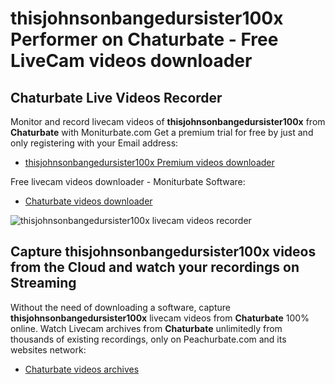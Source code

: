 # thisjohnsonbangedursister100x Performer on Chaturbate - Free LiveCam videos downloader

## Chaturbate Live Videos Recorder

Monitor and record livecam videos of **thisjohnsonbangedursister100x** from **Chaturbate** with Moniturbate.com
Get a premium trial for free by just and only registering with your Email address:
* [thisjohnsonbangedursister100x Premium videos downloader](https://moniturbate.com/request-demo-licence-key.html)

Free livecam videos downloader - Moniturbate Software:
* [Chaturbate videos downloader](https://moniturbate.com/moniturbate-download-software.html)

![thisjohnsonbangedursister100x livecam videos recorder](https://peachurnet.com/templates/moniturbate-software.png)


## Capture thisjohnsonbangedursister100x videos from the Cloud and watch your recordings on Streaming

Without the need of downloading a software, capture **thisjohnsonbangedursister100x** livecam videos from **Chaturbate** 100% online.
Watch Livecam archives from **Chaturbate** unlimitedly from thousands of existing recordings, only on Peachurbate.com and its websites network:
* [Chaturbate videos archives](https://peachurnet.com/)